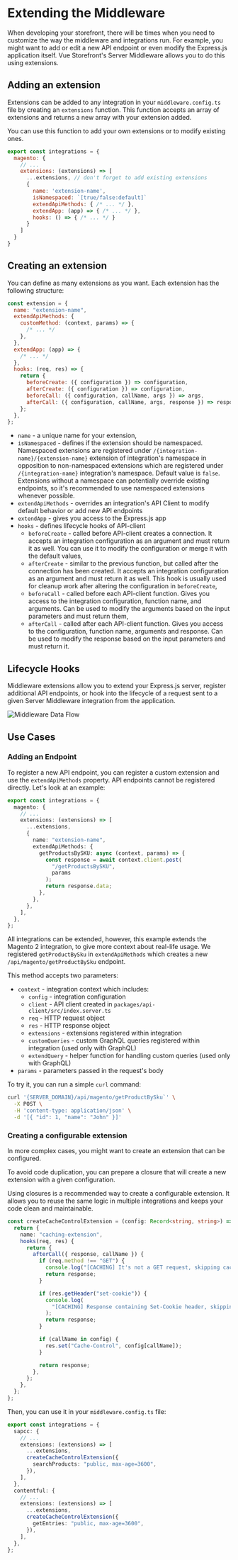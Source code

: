 # Extending the Middleware

When developing your storefront, there will be times when you need to customize the way the middleware and integrations run. For example, you might want to add or edit a new API endpoint or even modify the Express.js application itself. Vue Storefront's Server Middleware allows you to do this using extensions.

## Adding an extension

Extensions can be added to any integration in your `middleware.config.ts` file by creating an `extensions` function. This function accepts an array of extensions and returns a new array with your extension added.

You can use this function to add your own extensions or to modify existing ones.

```js
export const integrations = {
  magento: {
    // ...
    extensions: (extensions) => [
      ...extensions, // don't forget to add existing extensions
      {
        name: 'extension-name',
        isNamespaced: `[true/false:default]`
        extendApiMethods: { /* ... */ },
        extendApp: (app) => { /* ... */ },
        hooks: () => { /* ... */ }
      }
    ]
  }
}
```

## Creating an extension

You can define as many extensions as you want. Each extension has the following structure:

```js
const extension = {
  name: "extension-name",
  extendApiMethods: {
    customMethod: (context, params) => {
      /* ... */
    },
  },
  extendApp: (app) => {
    /* ... */
  },
  hooks: (req, res) => {
    return {
      beforeCreate: ({ configuration }) => configuration,
      afterCreate: ({ configuration }) => configuration,
      beforeCall: ({ configuration, callName, args }) => args,
      afterCall: ({ configuration, callName, args, response }) => response,
    };
  },
};
```

- `name` - a unique name for your extension,
- `isNamespaced` - defines if the extension should be namespaced. Namespaced extensions are registered under `/{integration-name}/{extension-name}` extension of integration's namespace in opposition to non-namespaced extensions which are registered under `/{integration-name}` integration's namespace. Default value is `false`. Extensions without a namespace can potentially override existing endpoints, so it's recommended to use namespaced extensions whenever possible.
- `extendApiMethods` - overrides an integration's API Client to modify default behavior or add new API endpoints
- `extendApp` - gives you access to the Express.js app
- `hooks` - defines lifecycle hooks of API-client
  - `beforeCreate` - called before API-client creates a connection. It accepts an integration configuration as an argument and must return it as well. You can use it to modify the configuration or merge it with the default values,
  - `afterCreate` - similar to the previous function, but called after the connection has been created. It accepts an integration configuration as an argument and must return it as well. This hook is usually used for cleanup work after altering the configuration in `beforeCreate`,
  - `beforeCall` - called before each API-client function. Gives you access to the integration configuration, function name, and arguments. Can be used to modify the arguments based on the input parameters and must return them,
  - `afterCall` - called after each API-client function. Gives you access to the configuration, function name, arguments and response. Can be used to modify the response based on the input parameters and must return it.

## Lifecycle Hooks

Middleware extensions allow you to extend your Express.js server, register additional API endpoints, or hook into the
lifecycle of a request sent to a given Server Middleware integration from the application.

<img alt="Middleware Data Flow" src="./img/extensions/data-flow.svg" class="mx-auto" />

## Use Cases

### Adding an Endpoint

To register a new API endpoint, you can register a custom extension and use the `extendApiMethods` property. API
endpoints cannot be registered directly. Let's look at an example:

```ts
export const integrations = {
  magento: {
    // ...
    extensions: (extensions) => [
      ...extensions,
      {
        name: "extension-name",
        extendApiMethods: {
          getProductsBySKU: async (context, params) => {
            const response = await context.client.post(
              "/getProductsBySKU",
              params
            );
            return response.data;
          },
        },
      },
    ],
  },
};
```

All integrations can be extended, however, this example extends the Magento 2 integration, to give more context about real-life usage. We registered `getProductBySku` in `extendApiMethods` which creates a new `/api/magento/getProductBySku` endpoint.

This method accepts two parameters:

- `context` - integration context which includes:
  - `config` - integration configuration
  - `client` - API client created in `packages/api-client/src/index.server.ts`
  - `req` - HTTP request object
  - `res` - HTTP response object
  - `extensions` - extensions registered within integration
  - `customQueries` - custom GraphQL queries registered within integration (used only with GraphQL)
  - `extendQuery` - helper function for handling custom queries (used only with GraphQL)
- `params` - parameters passed in the request's body

To try it, you can run a simple `curl` command:

```bash
curl '{SERVER_DOMAIN}/api/magento/getProductBySku`' \
  -X POST \
  -H 'content-type: application/json' \
  -d '[{ "id": 1, "name": "John" }]'
```

### Creating a configurable extension

In more complex cases, you might want to create an extension that can be configured.

To avoid code duplication, you can prepare a closure that will create a new extension with a given configuration.

Using closures is a recommended way to create a configurable extension. It allows you to reuse the same logic in multiple integrations and keeps your code clean and maintainable.

```ts
const createCacheControlExtension = (config: Record<string, string>) => {
  return {
    name: "caching-extension",
    hooks(req, res) {
      return {
        afterCall({ response, callName }) {
          if (req.method !== "GET") {
            console.log("[CACHING] It's not a GET request, skipping caching");
            return response;
          }

          if (res.getHeader("set-cookie")) {
            console.log(
              "[CACHING] Response containing Set-Cookie header, skipping caching"
            );
            return response;
          }

          if (callName in config) {
            res.set("Cache-Control", config[callName]);
          }

          return response;
        },
      };
    },
  };
};
```

Then, you can use it in your `middleware.config.ts` file:

```ts
export const integrations = {
  sapcc: {
    // ...
    extensions: (extensions) => [
      ...extensions,
      createCacheControlExtension({
        searchProducts: "public, max-age=3600",
      }),
    ],
  },
  contentful: {
    // ...
    extensions: (extensions) => [
      ...extensions,
      createCacheControlExtension({
        getEntries: "public, max-age=3600",
      }),
    ],
  },
};
```
